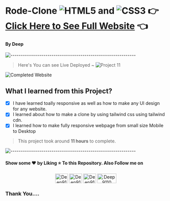 # Rode-Clone ![HTML5](https://img.shields.io/badge/-HTML5-E34F26?style=flat-square&logo=html5&logoColor=white) and ![CSS3](https://img.shields.io/badge/-CSS3-1572B6?style=flat-square&logo=css3)   :point_right: [Click Here to See Full Website](https://our-rode-clone.netlify.app/) :point_left:
#### By Deep 
![-------------------------------------------------------------](https://raw.githubusercontent.com/andreasbm/readme/master/assets/lines/rainbow.png)


> Here's You can see Live Deployed  ~  ![Project 11](https://img.shields.io/badge/Project-10-yellow)     

![Completed Website](images/Rode-Clone.png)

## What I learned from this Project?
- [X] I have learned toally responsive as well as how to make any UI design for any website.
- [X] I learned about how to make a clone by using tailwind css using tailwind cdn.
- [X] I learned how to make fully responsive webpage from small size Mobile to Desktop

> This project took around **11 hours** to complete.

![-------------------------------------------------------------](https://raw.githubusercontent.com/andreasbm/readme/master/assets/lines/rainbow.png)

#### Show some ❤️ by Liking ⭐ To this Repository. Also Follow me on 

<p align="center">
  <a href="#" target="blank"><img align="center" src="https://raw.githubusercontent.com/rahuldkjain/github-profile-readme-generator/master/src/images/icons/Social/twitter.svg" alt="Deep9110" height="30" width="40" /></a>
<a href="https://www.linkedin.com/in/deepsundar-rout-52968b202/" target="blank"><img align="center" src="https://raw.githubusercontent.com/rahuldkjain/github-profile-readme-generator/master/src/images/icons/Social/linked-in-alt.svg" alt="Deep9110" height="30" width="40" /></a>
<a href="#" target="blank"><img align="center" src="https://raw.githubusercontent.com/rahuldkjain/github-profile-readme-generator/master/src/images/icons/Social/instagram.svg" alt="Deep9110" height="30" width="40" /></a>
  <a href="https://deep9110.hashnode.dev/" target="blank"><img align="center" src="https://img.shields.io/badge/Hashnode-2962FF?style=for-the-badge&logo=hashnode&logoColor=white" alt="Deep9110" height="30" width="60" /></a>
</p>

### Thank You....

